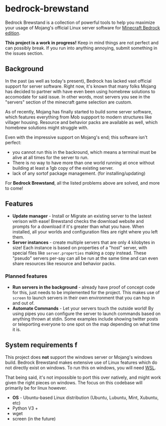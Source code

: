 # bedrock-brewstand
Bedrock Brewstand is a collection of powerful tools to help you maximize your usage of Mojang's official Linux server software for [Minecraft Bedrock edition](https://www.minecraft.net/en-us/download/server/bedrock/).

**This project is a work in progress!** Keep in mind things are not perfect and can possibly break. If you run into anything annoying, submit something in the issues section.

## Background

In the past (as well as today's present), Bedrock has lacked vast official support for server software. Right now, it's known that many folks Mojang has decided to partner with have even been using homebrew solutions to accomodate for said issue. In other words, most servers you see in the "servers" section of the minecraft game selection are custom.

As of recently, Mojang has finally started to build some server software, which features everything from Mob suppport to modern structures like villager housing. Resource and behavior packs are available as well, which homebrew solutions might struggle with.

Even with the impressive support on Mojang's end; this software isn't perfect: 

* you cannot run this in the backround, which means a terminal must be alive at all times for the server to run.
* There is no way to have more than one world running at once without building at least a 1gb copy of the existing server.
* lack of any sortof package management. (for installing/updating)

For **Bedrock Brewstand**, all the listed problems above are solved, and more to come!

## Features

* **Update manager** - Install or Migrate an existing server to the lastest verison with ease! Brewstand checks the download website and prompts for a download if it's greater than what you have. When installed, all your worlds and configuration files are right where you left them.
* **Server instances** - create multiple servers that are only 4 kilobytes in size! Each instance is based on properties of a "host" server, with special files like `server.properties` making a copy instead. These "pseudo" servers per-say can all be run at the same time and can even share resources like resource and behavior packs.

### Planned features

* **Run servers in the background** - already have proof of concept code for this, just needs to be implemented for the project. This makes use of `screen` to launch servers in their own environment that you can hop in and out of.
* **Automate Commands** - Let your servers touch the outside world! By using pipes you can configure the server to launch commands based on anything thrown at stdin. Some examples include showing twitter posts or teleporting everyone to one spot on the map depending on what time it is.

## System requirements f

This project does **not** support the windows server or Mojang's windows build. Bedrock Brewstand makes extensive use of Linux features which do not directly exist on windows. To run this on windows, you will need [WSL](https://en.wikipedia.org/wiki/Windows_Subsystem_for_Linux).

That being said, it's not impossible to port this over natively, and might work given the right pieces on windows. The focus on this codebase will primarily be for linux however.

* **OS** - Ubuntu-based Linux distribution (Ubuntu, Lubuntu, Mint, Xubuntu, etc)
* Python V3 +
* wget
* screen (in the future)
